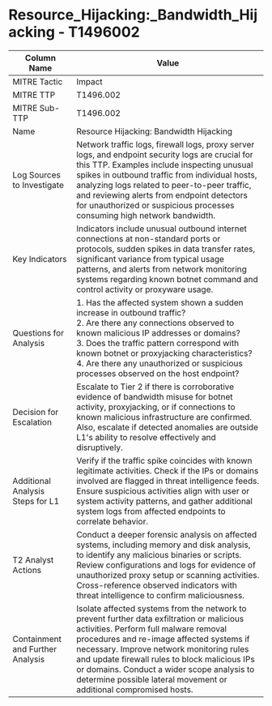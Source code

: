 # Resource_Hijacking:_Bandwidth_Hijacking - T1496002

| Column Name | Value |
|-------------|-------|
| MITRE Tactic | Impact |
| MITRE TTP | T1496.002 |
| MITRE Sub-TTP | T1496.002 |
| Name | Resource Hijacking: Bandwidth Hijacking |
| Log Sources to Investigate | Network traffic logs, firewall logs, proxy server logs, and endpoint security logs are crucial for this TTP. Examples include inspecting unusual spikes in outbound traffic from individual hosts, analyzing logs related to peer-to-peer traffic, and reviewing alerts from endpoint detectors for unauthorized or suspicious processes consuming high network bandwidth. |
| Key Indicators | Indicators include unusual outbound internet connections at non-standard ports or protocols, sudden spikes in data transfer rates, significant variance from typical usage patterns, and alerts from network monitoring systems regarding known botnet command and control activity or proxyware usage. |
| Questions for Analysis | 1. Has the affected system shown a sudden increase in outbound traffic?<br>2. Are there any connections observed to known malicious IP addresses or domains?<br>3. Does the traffic pattern correspond with known botnet or proxyjacking characteristics? 4. Are there any unauthorized or suspicious processes observed on the host endpoint? |
| Decision for Escalation | Escalate to Tier 2 if there is corroborative evidence of bandwidth misuse for botnet activity, proxyjacking, or if connections to known malicious infrastructure are confirmed. Also, escalate if detected anomalies are outside L1's ability to resolve effectively and disruptively. |
| Additional Analysis Steps for L1 | Verify if the traffic spike coincides with known legitimate activities. Check if the IPs or domains involved are flagged in threat intelligence feeds. Ensure suspicious activities align with user or system activity patterns, and gather additional system logs from affected endpoints to correlate behavior. |
| T2 Analyst Actions | Conduct a deeper forensic analysis on affected systems, including memory and disk analysis, to identify any malicious binaries or scripts. Review configurations and logs for evidence of unauthorized proxy setup or scanning activities. Cross-reference observed indicators with threat intelligence to confirm maliciousness. |
| Containment and Further Analysis | Isolate affected systems from the network to prevent further data exfiltration or malicious activities. Perform full malware removal procedures and re-image affected systems if necessary. Improve network monitoring rules and update firewall rules to block malicious IPs or domains. Conduct a wider scope analysis to determine possible lateral movement or additional compromised hosts. |
